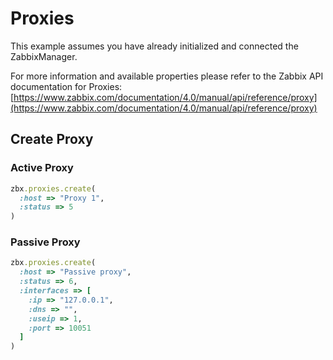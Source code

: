 # Proxies

This example assumes you have already initialized and connected the ZabbixManager.

For more information and available properties please refer to the Zabbix API documentation for Proxies:
[https://www.zabbix.com/documentation/4.0/manual/api/reference/proxy](https://www.zabbix.com/documentation/4.0/manual/api/reference/proxy)

## Create Proxy

### Active Proxy
```ruby
zbx.proxies.create(
  :host => "Proxy 1",
  :status => 5
)
```

### Passive Proxy
```ruby
zbx.proxies.create(
  :host => "Passive proxy",
  :status => 6,
  :interfaces => [
    :ip => "127.0.0.1",
    :dns => "",
    :useip => 1,
    :port => 10051
  ]
)
```
